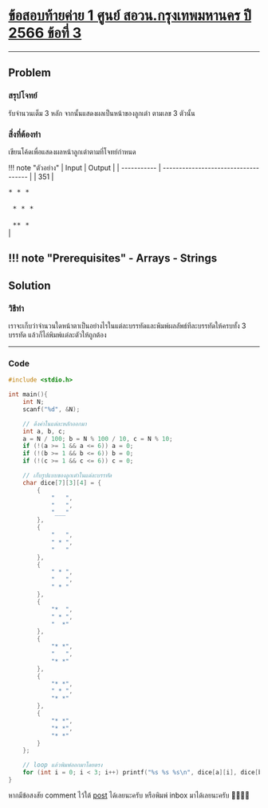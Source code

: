 # [ข้อสอบท้ายค่าย 1 ศูนย์ สอวน.กรุงเทพมหานคร ปี 2566 ข้อที่ 3](https://grader.gchan.moe/problemset/c1_bkk66_3)

---

## Problem

### สรุปโจทย์

รับจำนวนเต็ม 3 หลัก จากนั้นแสดงผลเป็นหน้าของลูกเต๋า ตามเลข 3 ตัวนั้น

### สิ่งที่ต้องทำ

เขียนโค้ดเพื่อแสดงผลหน้าลูกเต๋าตามที่โจทย์กำหนด

!!! note "ตัวอย่าง"
    | Input      | Output                          |
    | ----------- | ------------------------------------ |
    | 351      |<pre style="margin-top: 0px; margin-bottom: 0px">*  * *   </pre><br><pre style="margin-top: 0px; margin-bottom: 0px"> *  *  * </pre><br><pre style="margin-top: 0px; margin-bottom: 0px">  ** *   </pre>|

!!! note "Prerequisites"
    - Arrays
    - Strings
---

## Solution

### วิธีทำ

เราจะเก็บว่าจำนวนใดหน้าตาเป็นอย่างไรในแต่ละบรรทัดและพิมพ์ผลลัพธ์ทีละบรรทัดให้ครบทั้ง 3 บรรทัด แล้วก็ไล่พิมพ์แต่ละตัวให้ถูกต้อง

---

### Code

```cpp title="posn1_66_bkk_p3.cpp"
#include <stdio.h>

int main(){
    int N;
    scanf("%d", &N);

    // ดึงค่าในแต่ละหลักออกมา
    int a, b, c;
    a = N / 100; b = N % 100 / 10, c = N % 10;
    if (!(a >= 1 && a <= 6)) a = 0;
    if (!(b >= 1 && b <= 6)) b = 0;
    if (!(c >= 1 && c <= 6)) c = 0;

    // เก็บรูปแบบของลูกเต๋าในแต่ละบรรทัด
    char dice[7][3][4] = {
        {
            "   ",
            "   ",
            "___"
        },
        {
            "   ",
            " * ",
            "   "
        },
        {
            " * ",
            "   ",
            " * "
        },
        {
            "*  ",
            " * ",
            "  *"
        },
        {
            "* *",
            "   ",
            "* *"
        },
        {
            "* *",
            " * ",
            "* *"
        },
        {
            "* *",
            "* *",
            "* *"
        }
    };

    // loop แล้วพิมพ์ออกมาโดยตรง
    for (int i = 0; i < 3; i++) printf("%s %s %s\n", dice[a][i], dice[b][i], dice[c][i]);
}
```

หากมีข้อสงสัย comment ไว้ใต้ [post]() ได้เลยนะครับ หรือพิมพ์ inbox มาได้เลยนะครับ 🙇‍♂️🙇‍♂️
